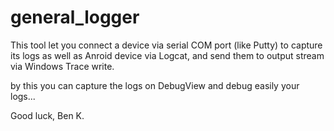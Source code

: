 # general_logger
This tool let you connect a device via serial COM port (like Putty) to capture its logs as well as 
Anroid device via Logcat, and send them to output stream via Windows Trace write.

by this you can capture the logs on DebugView and debug easily your logs...

Good luck,
Ben K.
